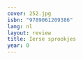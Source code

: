 ```yaml
---
cover: 252.jpg
isbn: "9789061209386"
lang: nl
layout: review
title: Ierse sprookjes
year: 0
---
```

